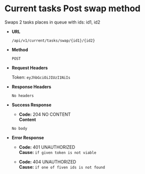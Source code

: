 # Current tasks Post swap method

Swaps 2 tasks places in queue with ids: id1, id2

* **URL**

  `/api/v1/current/tasks/swap/{id1}/{id2}`

* **Method**

  `POST`

* **Request Headers**
  
  Token: `eyJhbGciOiJIUzI1NiIs`

* **Response Headers**

  `No headers`

* **Success Response**

  * **Code:** 204  NO CONTENT  
  **Content**

  `No body`

* **Error Response**
  
  * **Code:** 401 UNAUTHORIZED  
  **Cause:** `if given token is not viable`
  
  * **Code:** 404 UNAUTHORIZED  
  **Cause:** `if one of fiven ids is not found`
